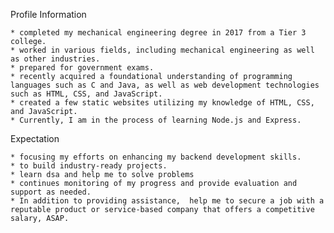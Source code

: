 Profile Information

    * completed my mechanical engineering degree in 2017 from a Tier 3 college.
    * worked in various fields, including mechanical engineering as well as other industries.
    * prepared for government exams.
    * recently acquired a foundational understanding of programming languages such as C and Java, as well as web development technologies such as HTML, CSS, and JavaScript.
    * created a few static websites utilizing my knowledge of HTML, CSS, and JavaScript.
    * Currently, I am in the process of learning Node.js and Express.

Expectation

    * focusing my efforts on enhancing my backend development skills.
    * to build industry-ready projects.
    * learn dsa and help me to solve problems
    * continues monitoring of my progress and provide evaluation and support as needed.
    * In addition to providing assistance,  help me to secure a job with a reputable product or service-based company that offers a competitive salary, ASAP.